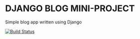 # DJANGO BLOG MINI-PROJECT

Simple blog app written using Django

[![Build Status](https://travis-ci.org/AidanJReid/django-blog.svg?branch=master)](https://travis-ci.org/AidanJReid/django-blog)
